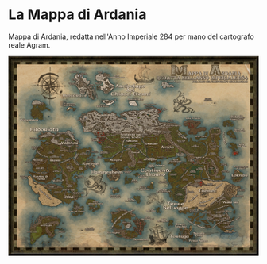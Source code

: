 # La Mappa di Ardania

Mappa di Ardania, redatta nell'Anno Imperiale 284 per mano del cartografo reale Agram.

![mappa.jpg](mappa.jpg "Mappa di Ardania, 284 A.I.")